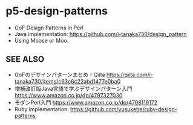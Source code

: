 # p5-design-patterns

* GoF Design Patterns in Perl
* Java implementation: <https://github.com/i-tanaka730/design_pattern>
* Using Moose or Moo.

## SEE ALSO

* GoFのデザインパターンまとめ - Qiita <https://qiita.com/i-tanaka730/items/c63c6c22abd1477e0ba0>
* 増補改訂版Java言語で学ぶデザインパターン入門 <https://www.amazon.co.jp/dp/4797327030>
* モダンPerl入門 <https://www.amazon.co.jp/dp/4798119172>
* Ruby implementation: <https://github.com/yusukebe/ruby-design-patterns>
